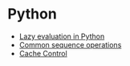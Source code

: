 # Python

- [Lazy evaluation in Python](https://stackoverflow.com/a/20535379)
- [Common sequence operations](https://docs.python.org/3/library/stdtypes.html?#common-sequence-operations)
- [Cache Control](https://stackoverflow.com/a/2068407/2593947)